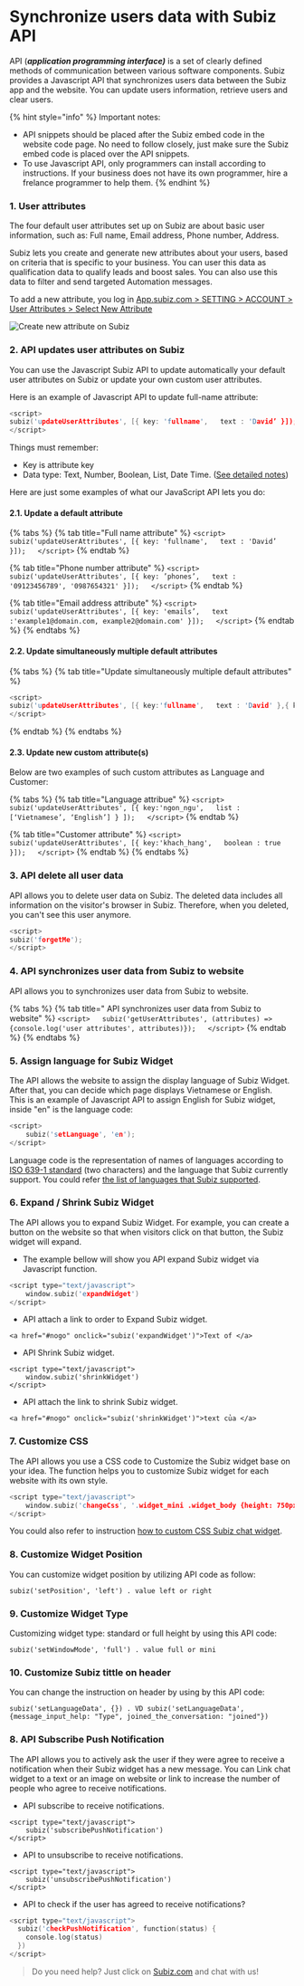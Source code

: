 # Synchronize users data with Subiz API

API \(_**application programming interface\)**_ is a set of clearly defined methods of communication between various software components. Subiz provides a Javascript API that synchronizes users data between the Subiz app and the website. You can update users information, retrieve users and clear users.

{% hint style="info" %}
Important notes:

* API snippets should be placed after the Subiz embed code in the website code page. No need to follow closely, just make sure the Subiz embed code is placed over the API snippets.
* To use Javascript API, only programmers can install according to instructions. If your business does not have its own programmer, hire a frelance programmer to help them.
{% endhint %}

### 1. User attributes

The four default user attributes set up on Subiz are about basic user information, such as: Full name, Email address, Phone number, Address.

Subiz lets you create and generate new attributes about your users, based on criteria that is specific to your business. You can user this data as qualification data to qualify leads and boost sales. You can also use this data to filter and send targeted Automation messages. 

To add a new attribute, you log in [App.subiz.com &gt; SETTING &gt; ACCOUNT &gt; User Attributes &gt; Select New Attribute](https://app.subiz.com/settings/user-attributes#)

![Create new attribute on Subiz](../../.gitbook/assets/123.png)

### 2. API updates user attributes on Subiz

You can use the Javascript Subiz API to update automatically your default user attributes on Subiz or update your own custom user attributes.

Here is an example of Javascript API to update full-name attribute:

```c
<script>
subiz('updateUserAttributes', [{ key: 'fullname',   text : 'David’ }]);
</script>
```

Things must remember:

* Key is attribute key
* Data type: Text, Number, Boolean, List, Date Time. \([See detailed notes](https://help-en.subiz.com/optimise-the-use-of-subiz/managing-data/users-attributes)\)

 Here are just some examples of what our JavaScript API lets you do:

#### 2.1. Update a default attribute

{% tabs %}
{% tab title="Full name attribute" %}
`<script>  
subiz('updateUserAttributes', [{ key: 'fullname',   text : 'David’ }]);  
</script>`
{% endtab %}

{% tab title="Phone number attribute" %}
`<script>  
subiz('updateUserAttributes', [{ key: ’phones’,   text : '09123456789', '0987654321' }]);  
</script>`
{% endtab %}

{% tab title="Email address attribute" %}
`<script>  
subiz('updateUserAttributes', [{ key: 'emails’,   text :'example1@domain.com, example2@domain.com' }]);  
</script>`
{% endtab %}
{% endtabs %}

#### 2.2. Update simultaneously multiple default attributes

{% tabs %}
{% tab title="Update simultaneously multiple default attributes" %}
```c
<script>
subiz('updateUserAttributes', [{ key:'fullname',   text : 'David' },{ key:'phones',   text : '09123456789' } ]);
</script>
```
{% endtab %}
{% endtabs %}

#### 2.3. Update new custom attribute\(s\)

Below are two examples of such custom attributes as Language and Customer:

{% tabs %}
{% tab title="Language attribue" %}
`<script>  
subiz('updateUserAttributes', [{ key:'ngon_ngu',   list : [‘Vietnamese’, ‘English’] } ]);  
</script>`
{% endtab %}

{% tab title="Customer attribute" %}
`<script>  
subiz('updateUserAttributes', [{ key:'khach_hang',   boolean : true }]);  
</script>`
{% endtab %}
{% endtabs %}

### 3. API delete all user data

API allows you to delete user data on Subiz. The deleted data includes all information on the visitor's browser in Subiz. Therefore, when you deleted, you can't see this user anymore.

```c
<script>
subiz('forgetMe');
</script>
```

### 4. API synchronizes user data from Subiz to website

API allows you to synchronizes user data from Subiz to website. 

{% tabs %}
{% tab title=" API synchronizes user data from Subiz to website" %}
`<script>  
subiz('getUserAttributes', (attributes) => {console.log('user attributes', attributes)});  
</script>`
{% endtab %}
{% endtabs %}

### 5. Assign language for Subiz Widget

The API allows the website to assign the display language of Subiz Widget. After that, you can decide which page displays Vietnamese or English.   
This is an example of Javascript API to assign English for Subiz widget, inside "en" is the language code:

```c
<script>
    subiz('setLanguage', 'en');
</script>
```

Language code is the representation of names of languages according to [ISO 639-1 standard](https://en.wikipedia.org/wiki/ISO_639-1) \(two characters\) and the language that Subiz currently support. You could refer [the list of languages that Subiz supported](https://help-en.subiz.com/~/edit/drafts/-LVLioXxPNlgPtiVLUrl/getting-started-with-subiz/setting-up-interaction-environments/installing-subiz-on-websites/how-to-customize-language-of-chat-widget).

### 6. Expand / Shrink Subiz Widget

The API allows you to expand Subiz Widget. For example, you can create a button on the website so that when visitors click on that button, the Subiz widget will expand.

* The example bellow will show you API expand Subiz widget via Javascript function.

```c
<script type="text/javascript">
    window.subiz('expandWidget')
</script>
```

* API attach a link to order to Expand Subiz widget.

```aspnet
<a href="#nogo" onclick="subiz('expandWidget')">Text of </a>
```

* API Shrink Subiz widget.

```aspnet
<script type="text/javascript">
    window.subiz('shrinkWidget')
</script>
```

* API attach the link to shrink Subiz widget.

```aspnet
<a href="#nogo" onclick="subiz('shrinkWidget')">text của </a>
```

### 7. Customize CSS

The API allows you use a CSS code to Customize the Subiz widget base on your idea. The function helps you to customize Subiz widget for each website with its own style. 

```c
<script type="text/javascript">
    window.subiz('changeCss', '.widget_mini .widget_body {height: 750px !important; max-height: 800px !important;}')
</script>
```

You could also refer to instruction [how to custom CSS Subiz chat widget](https://help-en.subiz.com/~/edit/drafts/-LVLioXxPNlgPtiVLUrl/getting-started-with-subiz/setting-up-interaction-environments/installing-subiz-on-websites/customizing-subiz-chat-widget).

### 8. Customize Widget Position

You can customize widget position by utilizing API code as follow:

```text
subiz('setPosition', 'left') . value left or right
```

### 9. Customize Widget Type

Customizing widget type: standard or full height by using this API code:

```text
subiz('setWindowMode', 'full') . value full or mini
```

### 10. Customize Subiz tittle on header

You can change the instruction on header by using by this API code:

```text
subiz('setLanguageData', {}) . VD subiz('setLanguageData', {message_input_help: "Type", joined_the_conversation: "joined"})
```

### 8. API Subscribe Push Notification

The API allows you to actively ask the user if they were agree to receive a notification when their Subiz widget has a new message. You can Link chat widget to a text or an image on website or link to increase the number of people who agree to receive notifications.

* API subscribe to receive notifications.

```aspnet
<script type="text/javascript">
    subiz('subscribePushNotification')
</script>
```

* API to unsubscribe to receive notifications.

```aspnet
<script type="text/javascript">
    subiz('unsubscribePushNotification')
</script>
```

* API to check if the user has agreed to receive notifications?

```cpp
<script type="text/javascript">
  subiz('checkPushNotification', function(status) {
    console.log(status)
  })
</script>
```

> Do you need help? Just click on [Subiz.com](https://subiz.com/en) and chat with us!

